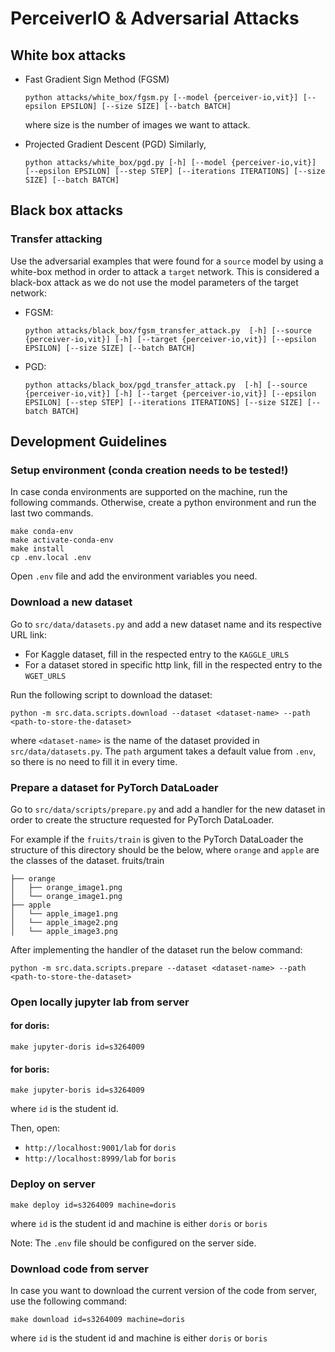 # PerceiverIO & Adversarial Attacks


## White box attacks

- Fast Gradient Sign Method (FGSM)
    ~~~
    python attacks/white_box/fgsm.py [--model {perceiver-io,vit}] [--epsilon EPSILON] [--size SIZE] [--batch BATCH]
    ~~~
    where size is the number of images we want to attack.

- Projected Gradient Descent (PGD)
Similarly,
    ~~~
    python attacks/white_box/pgd.py [-h] [--model {perceiver-io,vit}] [--epsilon EPSILON] [--step STEP] [--iterations ITERATIONS] [--size SIZE] [--batch BATCH]
    ~~~

## Black box attacks

### Transfer attacking
Use the adversarial examples that were found for a `source` model by using a white-box method in order 
to attack a `target` network. This is considered a black-box attack as we do not use the model parameters of the target network:

- FGSM:
    ~~~
    python attacks/black_box/fgsm_transfer_attack.py  [-h] [--source {perceiver-io,vit}] [-h] [--target {perceiver-io,vit}] [--epsilon EPSILON] [--size SIZE] [--batch BATCH]
    ~~~

- PGD:
    ~~~
    python attacks/black_box/pgd_transfer_attack.py  [-h] [--source {perceiver-io,vit}] [-h] [--target {perceiver-io,vit}] [--epsilon EPSILON] [--step STEP] [--iterations ITERATIONS] [--size SIZE] [--batch BATCH]
    ~~~


## Development Guidelines

### Setup environment (conda creation needs to be tested!)
In case conda environments are supported on the machine, run the following commands.
Otherwise, create a python environment and run the last two commands.
~~~
make conda-env
make activate-conda-env
make install
cp .env.local .env
~~~

Open `.env` file and add the environment variables you need.

### Download a new dataset
Go to `src/data/datasets.py` and add a new dataset name and its respective URL link:
- For Kaggle dataset, fill in the respected entry to the `KAGGLE_URLS`
- For a dataset stored in specific http link, fill in the respected entry to the `WGET_URLS`

Run the following script to download the dataset:
~~~
python -m src.data.scripts.download --dataset <dataset-name> --path <path-to-store-the-dataset>
~~~

where `<dataset-name>` is the name of the dataset provided in `src/data/datasets.py`.
The `path` argument takes a default value from `.env`, so there is no need to fill it in every time.

### Prepare a dataset for PyTorch DataLoader
Go to `src/data/scripts/prepare.py` and add a handler for the new dataset in order to create the structure requested for
PyTorch DataLoader.

For example if the `fruits/train` is given to the PyTorch DataLoader the structure of this directory
should be the below, where `orange` and `apple` are the classes of the dataset.
fruits/train
~~~
├── orange
│   ├── orange_image1.png
│   └── orange_image1.png
├── apple
│   └── apple_image1.png
│   └── apple_image2.png
│   └── apple_image3.png
~~~

After implementing the handler of the dataset run the below command:
~~~
python -m src.data.scripts.prepare --dataset <dataset-name> --path <path-to-store-the-dataset>
~~~

### Open locally jupyter lab from server

#### for doris:
~~~
make jupyter-doris id=s3264009
~~~

#### for boris:
~~~
make jupyter-boris id=s3264009
~~~

where `id` is the student id.

Then, open:
- `http://localhost:9001/lab` for `doris`
- `http://localhost:8999/lab` for `boris`


### Deploy on server
~~~
make deploy id=s3264009 machine=doris
~~~
where `id` is the student id and machine is either `doris` or `boris`

Note: The `.env` file should be configured on the server side.


### Download code from server
In case you want to download the current version of the code from server, use the following command:
~~~
make download id=s3264009 machine=doris
~~~
where `id` is the student id and machine is either `doris` or `boris`

